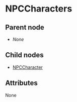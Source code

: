 # NPCCharacters

## Parent node

* _None_

## Child nodes

* [NPCCharacter](npccharacter/)

## Attributes

None

